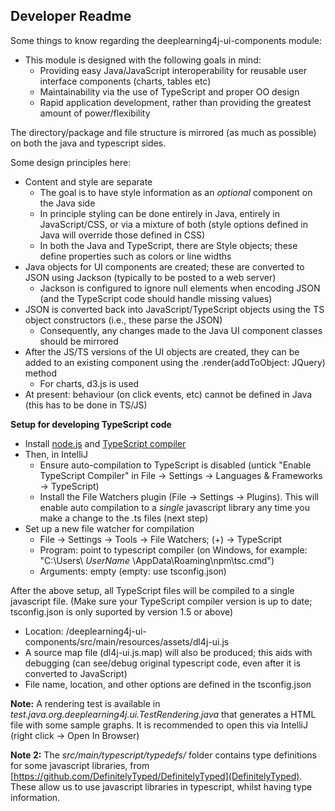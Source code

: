 ## Developer Readme

Some things to know regarding the deeplearning4j-ui-components module:

- This module is designed with the following goals in mind:
    - Providing easy Java/JavaScript interoperability for reusable user interface components (charts, tables etc)
    - Maintainability via the use of TypeScript and proper OO design
    - Rapid application development, rather than providing the greatest amount of power/flexibility
  
The directory/package and file structure is mirrored (as much as possible) on both the java and typescript sides.

Some design principles here:

- Content and style are separate
    - The goal is to have style information as an *optional* component on the Java side
    - In principle styling can be done entirely in Java, entirely in JavaScript/CSS, or via a mixture of both (style options defined in Java will override those defined in CSS)
    - In both the Java and TypeScript, there are Style objects; these define properties such as colors or line widths
- Java objects for UI components are created; these are converted to JSON using Jackson (typically to be posted to a web server)
    - Jackson is configured to ignore null elements when encoding JSON (and the TypeScript code should handle missing values) 
- JSON is converted back into JavaScript/TypeScript objects using the TS object constructors (i.e., these parse the JSON)
    - Consequently, any changes made to the Java UI component classes should be mirrored
- After the JS/TS versions of the UI objects are created, they can be added to an existing component using the .render(addToObject: JQuery) method
    - For charts, d3.js is used
- At present: behaviour (on click events, etc) cannot be defined in Java (this has to be done in TS/JS)



**Setup for developing TypeScript code**

- Install [node.js](https://nodejs.org/en/) and [TypeScript compiler](https://www.typescriptlang.org/#download-links)
- Then, in IntelliJ
    - Ensure auto-compilation to TypeScript is disabled (untick "Enable TypeScript Compiler" in File -> Settings -> Languages & Frameworks -> TypeScript)
    - Install the File Watchers plugin (File -> Settings -> Plugins). This will enable auto compilation to a *single* javascript library any time you make a change to the .ts files (next step)
- Set up a new file watcher for compilation
    - File -> Settings -> Tools -> File Watchers; (+) -> TypeScript
    - Program: point to typescript compiler (on Windows, for example: "C:\Users\ *UserName* \AppData\Roaming\npm\tsc.cmd")
    - Arguments: empty (empty: use tsconfig.json)

After the above setup, all TypeScript files will be compiled to a single javascript file.
(Make sure your TypeScript compiler version is up to date; tsconfig.json is only suported by version 1.5 or above) 

- Location: /deeplearning4j-ui-components/src/main/resources/assets/dl4j-ui.js
- A source map file (dl4j-ui.js.map) will also be produced; this aids with debugging (can see/debug original typescript code, even after it is converted to JavaScript)
- File name, location, and other options are defined in the tsconfig.json


**Note:** A rendering test is available in *test.java.org.deeplearning4j.ui.TestRendering.java* that generates a HTML file with some sample graphs.
It is recommended to open this via IntelliJ (right click -> Open In Browser)

**Note 2:** The *src/main/typescript/typedefs/* folder contains type definitions for some javascript libraries, from [https://github.com/DefinitelyTyped/DefinitelyTyped](DefinitelyTyped).
These allow us to use javascript libraries in typescript, whilst having type information.